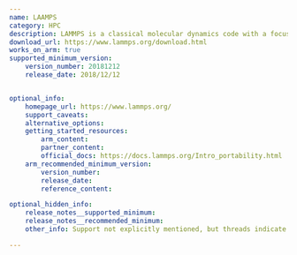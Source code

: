 ```yaml
---
name: LAAMPS
category: HPC
description: LAMMPS is a classical molecular dynamics code with a focus on materials modeling. It's an acronym for Large-scale Atomic/Molecular Massively Parallel Simulator.
download_url: https://www.lammps.org/download.html
works_on_arm: true
supported_minimum_version:
    version_number: 20181212
    release_date: 2018/12/12


optional_info:
    homepage_url: https://www.lammps.org/
    support_caveats:
    alternative_options:
    getting_started_resources:
        arm_content: 
        partner_content: 
        official_docs: https://docs.lammps.org/Intro_portability.html
    arm_recommended_minimum_version:
        version_number:
        release_date:
        reference_content:

optional_hidden_info:
    release_notes__supported_minimum: 
    release_notes__recommended_minimum:
    other_info: Support not explicitly mentioned, but threads indicate this version and above work on Arm - pkgs.org/download/lammps and matsci.org/t/support-for-linux-arm64/37378.

---
```

